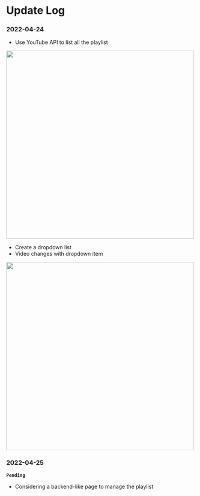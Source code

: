 # Update Log

### 2022-04-24
- Use YouTube API to list all the playlist
<img src="https://user-images.githubusercontent.com/57890023/170558218-edb152f2-64fe-4d19-b694-8db92c467d66.png" width="500">

- Create a dropdown list
- Video changes with dropdown item
<img src="https://user-images.githubusercontent.com/57890023/170558363-d6b86ddc-74b3-4cc0-9573-da06d04c7f13.png" width="500">

### 2022-04-25

**`Pending`**
- Considering a backend-like page to manage the playlist 




